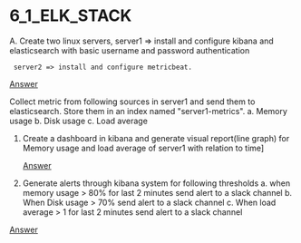 # 6_1_ELK_STACK

A. Create two linux servers,
server1 => install and configure kibana and elasticsearch
with basic username and password authentication

     server2 => install and configure metricbeat.

[Answer](https://github.com/LF-DevOps-Intern/6_1_elk_stack-surpriso1997/tree/main/A-)

Collect metric from following sources in server1 and send them to elasticsearch. Store them in an index named "server1-metrics".
a. Memory usage
b. Disk usage
c. Load average

1. Create a dashboard in kibana and generate visual report(line graph) for Memory usage and load average of server1 with relation to time]

   [Answer](https://github.com/LF-DevOps-Intern/6_1_elk_stack-surpriso1997/tree/main/creatd-dsahboard)

2. Generate alerts through kibana system for following thresholds
   a. when memory usage > 80% for last 2 minutes send alert to a slack channel
   b. When Disk usage > 70% send alert to a slack channel
   c. When load average > 1 for last 2 minutes send alert to a slack channel

[Answer](https://github.com/LF-DevOps-Intern/6_1_elk_stack-surpriso1997/tree/main/alerts)
